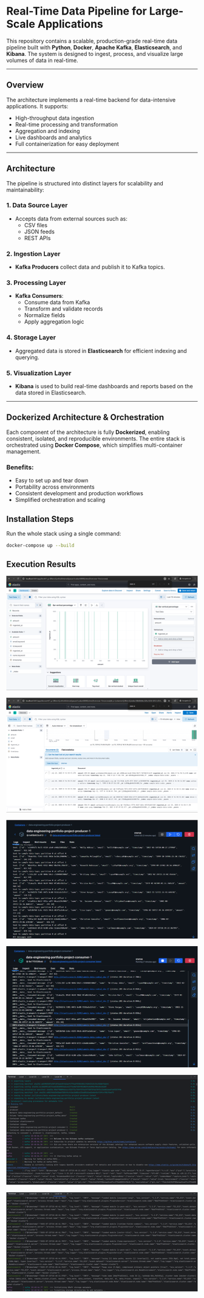 # Real-Time Data Pipeline for Large-Scale Applications

This repository contains a scalable, production-grade real-time data pipeline built with **Python**, **Docker**, **Apache Kafka**, **Elasticsearch**, and **Kibana**. The system is designed to ingest, process, and visualize large volumes of data in real-time.

---

## Overview

The architecture implements a real-time backend for data-intensive applications. It supports:

- High-throughput data ingestion
- Real-time processing and transformation
- Aggregation and indexing
- Live dashboards and analytics
- Full containerization for easy deployment

---

## Architecture

The pipeline is structured into distinct layers for scalability and maintainability:

### 1. Data Source Layer
- Accepts data from external sources such as:
  - CSV files
  - JSON feeds
  - REST APIs

### 2. Ingestion Layer
- **Kafka Producers** collect data and publish it to Kafka topics.

### 3. Processing Layer
- **Kafka Consumers**:
  - Consume data from Kafka
  - Transform and validate records
  - Normalize fields
  - Apply aggregation logic

### 4. Storage Layer
- Aggregated data is stored in **Elasticsearch** for efficient indexing and querying.

### 5. Visualization Layer
- **Kibana** is used to build real-time dashboards and reports based on the data stored in Elasticsearch.

---

## Dockerized Architecture & Orchestration

Each component of the architecture is fully **Dockerized**, enabling consistent, isolated, and reproducible environments. The entire stack is orchestrated using **Docker Compose**, which simplifies multi-container management.

### Benefits:
- Easy to set up and tear down
- Portability across environments
- Consistent development and production workflows
- Simplified orchestration and scaling

## Installation Steps

Run the whole stack using a single command:

```bash
docker-compose up --build
```

## Execution Results

![kibana_analytics_visualization](./execution_results/kibana_analytics_visualization.png)
&nbsp;
![kibana_data_view](./execution_results/kibana_data_view.png)
&nbsp;
![docker_producer_logs](./execution_results/docker_producer_logs.png)
&nbsp;
![docker_consumer_logs](./execution_results/docker_consumer_logs.png)
&nbsp;
![setup_initiation](./execution_results/setup_initiation.png)
&nbsp;
![elastic_search_general_logs](./execution_results/elastic_search_general_logs.png)


